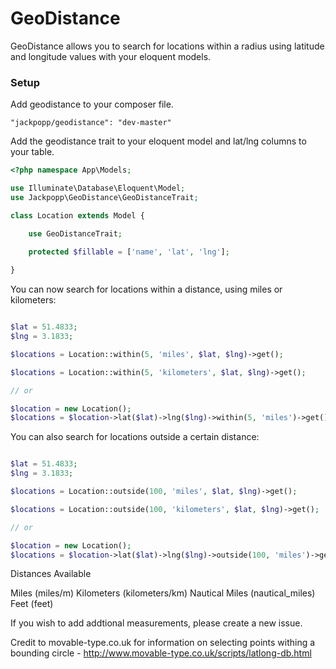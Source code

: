 # GeoDistance
GeoDistance allows you to search for locations within a radius using latitude and longitude values with your eloquent models.

### Setup

Add geodistance to your composer file.
```
"jackpopp/geodistance": "dev-master"
```

Add the geodistance trait to your eloquent model and lat/lng columns to your table.

```php
<?php namespace App\Models;

use Illuminate\Database\Eloquent\Model;
use Jackpopp\GeoDistance\GeoDistanceTrait;

class Location extends Model {

    use GeoDistanceTrait;

    protected $fillable = ['name', 'lat', 'lng'];
    
}
```

You can now search for locations within a distance, using miles or kilometers:

```php

$lat = 51.4833;
$lng = 3.1833;

$locations = Location::within(5, 'miles', $lat, $lng)->get();

$locations = Location::within(5, 'kilometers', $lat, $lng)->get();

// or 

$location = new Location();
$locations = $location->lat($lat)->lng($lng)->within(5, 'miles')->get();

```

You can also search for locations outside a certain distance:

```php

$lat = 51.4833;
$lng = 3.1833;

$locations = Location::outside(100, 'miles', $lat, $lng)->get();

$locations = Location::outside(100, 'kilometers', $lat, $lng)->get();

// or 

$location = new Location();
$locations = $location->lat($lat)->lng($lng)->outside(100, 'miles')->get();

```

Distances Available

Miles (miles/m)
Kilometers (kilometers/km)
Nautical Miles (nautical_miles)
Feet (feet)

If you wish to add addtional measurements, please create a new issue.


Credit to movable-type.co.uk for information on selecting points withing a bounding circle - http://www.movable-type.co.uk/scripts/latlong-db.html